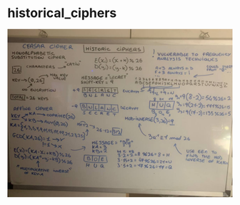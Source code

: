 # historical_ciphers

![My Image](https://github.com/MrkFrcsl98/historical_ciphers/blob/main/23r432r32r243243242.jpg?raw=true)
